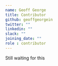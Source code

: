 ```yaml
---
name: Geoff George
title: Contributor
github: geoffgeorgein
twitter: ""
linkedin: ""
slack: ""
joining_date: ""
role : contributor
---
```


Still waiting for this
